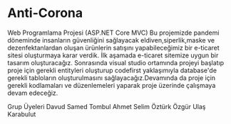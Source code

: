 # Anti-Corona
Web Programlama Projesi (ASP.NET Core MVC)
Bu projemizde pandemi döneminde insanların güvenliğini sağlayacak eldiven,siperlik,maske ve dezenfektanlardan oluşan ürünlerin satışını
yapabileceğimiz bir e-ticaret sitesi oluşturmaya karar verdik. İlk aşamada e-ticaret sitemize uygun bir tasarım oluşturacağız. Sonrasında visual studio ortamında
projeyi başlatıp proje için gerekli entityleri oluşturup codefirst yaklaşımıyla database'de gerekli tabloların oluşturulmasını sağlayacağız.Devamında da proje için
gerekli kodlamaları ve düzenlemeleri yaparak proje üzerinde çalışmaya devam edeceğiz.

Grup Üyeleri
Davud Samed Tombul
Ahmet Selim Öztürk
Özgür Ulaş Karabulut
